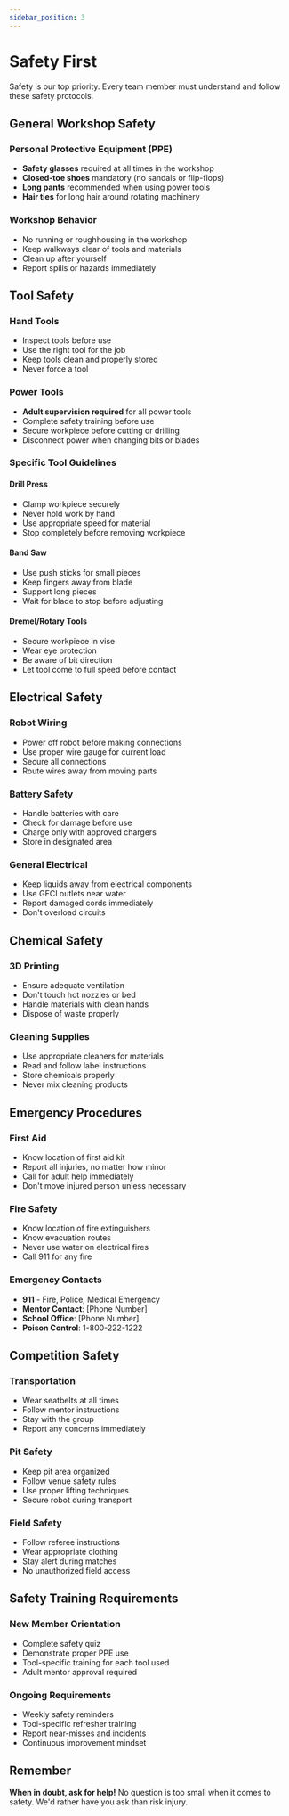 ```yaml
---
sidebar_position: 3
---
```


# Safety First

Safety is our top priority. Every team member must understand and follow these safety protocols.

## General Workshop Safety

### Personal Protective Equipment (PPE)
- **Safety glasses** required at all times in the workshop
- **Closed-toe shoes** mandatory (no sandals or flip-flops)
- **Long pants** recommended when using power tools
- **Hair ties** for long hair around rotating machinery

### Workshop Behavior
- No running or roughhousing in the workshop
- Keep walkways clear of tools and materials
- Clean up after yourself
- Report spills or hazards immediately

## Tool Safety

### Hand Tools
- Inspect tools before use
- Use the right tool for the job
- Keep tools clean and properly stored
- Never force a tool

### Power Tools
- **Adult supervision required** for all power tools
- Complete safety training before use
- Secure workpiece before cutting or drilling
- Disconnect power when changing bits or blades

### Specific Tool Guidelines

#### Drill Press
- Clamp workpiece securely
- Never hold work by hand
- Use appropriate speed for material
- Stop completely before removing workpiece

#### Band Saw
- Use push sticks for small pieces
- Keep fingers away from blade
- Support long pieces
- Wait for blade to stop before adjusting

#### Dremel/Rotary Tools
- Secure workpiece in vise
- Wear eye protection
- Be aware of bit direction
- Let tool come to full speed before contact

## Electrical Safety

### Robot Wiring
- Power off robot before making connections
- Use proper wire gauge for current load
- Secure all connections
- Route wires away from moving parts

### Battery Safety
- Handle batteries with care
- Check for damage before use
- Charge only with approved chargers
- Store in designated area

### General Electrical
- Keep liquids away from electrical components
- Use GFCI outlets near water
- Report damaged cords immediately
- Don't overload circuits

## Chemical Safety

### 3D Printing
- Ensure adequate ventilation
- Don't touch hot nozzles or bed
- Handle materials with clean hands
- Dispose of waste properly

### Cleaning Supplies
- Use appropriate cleaners for materials
- Read and follow label instructions
- Store chemicals properly
- Never mix cleaning products

## Emergency Procedures

### First Aid
- Know location of first aid kit
- Report all injuries, no matter how minor
- Call for adult help immediately
- Don't move injured person unless necessary

### Fire Safety
- Know location of fire extinguishers
- Know evacuation routes
- Never use water on electrical fires
- Call 911 for any fire

### Emergency Contacts
- **911** - Fire, Police, Medical Emergency
- **Mentor Contact**: [Phone Number]
- **School Office**: [Phone Number]
- **Poison Control**: 1-800-222-1222

## Competition Safety

### Transportation
- Wear seatbelts at all times
- Follow mentor instructions
- Stay with the group
- Report any concerns immediately

### Pit Safety
- Keep pit area organized
- Follow venue safety rules
- Use proper lifting techniques
- Secure robot during transport

### Field Safety
- Follow referee instructions
- Wear appropriate clothing
- Stay alert during matches
- No unauthorized field access

## Safety Training Requirements

### New Member Orientation
- Complete safety quiz
- Demonstrate proper PPE use
- Tool-specific training for each tool used
- Adult mentor approval required

### Ongoing Requirements
- Weekly safety reminders
- Tool-specific refresher training
- Report near-misses and incidents
- Continuous improvement mindset

## Remember

**When in doubt, ask for help!** No question is too small when it comes to safety. We'd rather have you ask than risk injury.